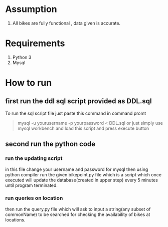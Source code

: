 # Assumption
1. All bikes are fully functional , data given is accurate.

# Requirements
1. Python 3
2. Mysql 

# How to run

## first run the ddl sql script provided as DDL.sql
To run the sql script file just paste this command in command promt 
> mysql -u yourusername -p yourpassword  < DDL.sql
or just simply use mysql workbench and load this script and press execute button

## second run the python code
### run the updating script
in this file change your username and password for mysql
then using python compiler run the given bikepoint.py file 
which is a script which once executed will update the database(created in upper step) every 5 minutes until program terminated.
### run queries on location
then run the query.py file which will ask to input a string(any subset of commonName) to be searched for checking the availability of bikes at locations.

